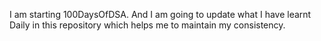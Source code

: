 I am starting 100DaysOfDSA.
And I am going to update what I have learnt Daily in this repository which helps me to maintain my consistency.
